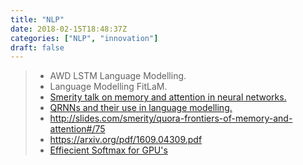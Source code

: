 ```yaml
---
title: "NLP"
date: 2018-02-15T18:48:37Z
categories: ["NLP", "innovation"]
draft: false
---
```



> * AWD LSTM Language Modelling.
> * Language Modelling FitLaM.
> * [Smerity talk on memory and attention in neural networks.](https://www.youtube.com/watch?v=uuPZFWJ-4bE&list=PLNESult6cnOk3Q8tjfSIWy49Fz37l0wZU&index=23)
> * [QRNNs and their use in language modelling.](https://arxiv.org/pdf/1611.01576.pdf)
> * http://slides.com/smerity/quora-frontiers-of-memory-and-attention#/75
> * https://arxiv.org/pdf/1609.04309.pdf
> * [Effiecient Softmax for GPU's](https://arxiv.org/pdf/1609.04309.pdf)